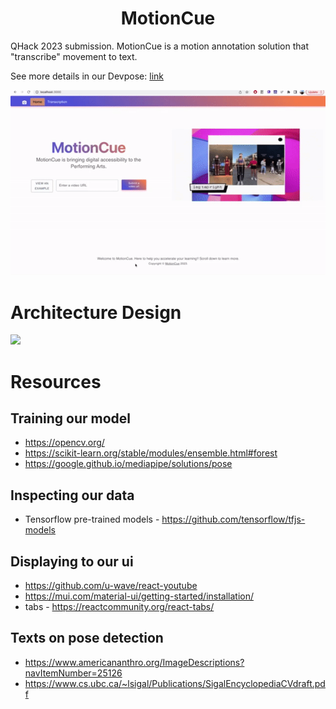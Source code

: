 <h1 align=center> MotionCue </h1>
QHack 2023 submission. MotionCue is a motion annotation solution that "transcribe" movement to text.

See more details in our Devpose: [link](https://devpost.com/software/danse-scription)

<img src="motioncuegif.gif" width="800"/>

# Architecture Design
<img src="https://user-images.githubusercontent.com/56566212/218358650-66b42272-046c-411a-a580-aa16ca5fb7d3.png" width="800"/>

# Resources
## Training our model
- https://opencv.org/
- https://scikit-learn.org/stable/modules/ensemble.html#forest
- https://google.github.io/mediapipe/solutions/pose
## Inspecting our data
- Tensorflow pre-trained models - https://github.com/tensorflow/tfjs-models
## Displaying to our ui
- https://github.com/u-wave/react-youtube
- https://mui.com/material-ui/getting-started/installation/
- tabs - https://reactcommunity.org/react-tabs/
## Texts on pose detection
- https://www.americananthro.org/ImageDescriptions?navItemNumber=25126
- https://www.cs.ubc.ca/~lsigal/Publications/SigalEncyclopediaCVdraft.pdf
